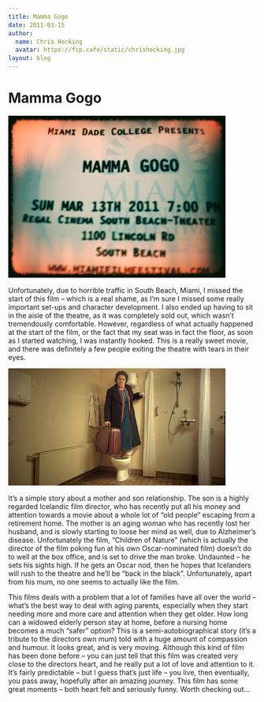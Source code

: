 ```yaml
---
title: Mamma Gogo
date: 2011-03-15
author:
  name: Chris Hocking
  avatar: https://fcp.cafe/static/chrishocking.jpg
layout: blog
---
```

# Mamma Gogo

![](/static/blog/2011-03-mammagogo_ticket-441x329.jpg "mammagogo_ticket")

Unfortunately, due to horrible traffic in South Beach, Miami, I missed the start of this film – which is a real shame, as I’m sure I missed some really important set-ups and character development. I also ended up having to sit in the aisle of the theatre, as it was completely sold out, which wasn’t tremendously comfortable. However, regardless of what actually happened at the start of the film, or the fact that my seat was in fact the floor, as soon as I started watching, I was instantly hooked. This is a really sweet movie, and there was definitely a few people exiting the theatre with tears in their eyes.

![](/static/blog/2011-03-mammagogo_frame-441x238.jpg "mammagogo_frame")

It’s a simple story about a mother and son relationship. The son is a highly regarded Icelandic film director, who has recently put all his money and attention towards a movie about a whole lot of “old people” escaping from a retirement home. The mother is an aging woman who has recently lost her husband, and is slowly starting to loose her mind as well, due to Alzheimer’s disease. Unfortunately the film, “Children of Nature” (which is actually the director of the film poking fun at his own Oscar-nominated film) doesn’t do to well at the box office, and is set to drive the man broke. Undaunted – he sets his sights high. If he gets an Oscar nod, then he hopes that Icelanders will rush to the theatre and he’ll be “back in the black”. Unfortunately, apart from his mum, no one seems to actually like the film.

This films deals with a problem that a lot of families have all over the world – what’s the best way to deal with aging parents, especially when they start needing more and more care and attention when they get older. How long can a widowed elderly person stay at home, before a nursing home becomes a much “safer” option? This is a semi-autobiographical story (it’s a tribute to the directors own mum) told with a huge amount of compassion and humour. It looks great, and is very moving. Although this kind of film has been done before – you can just tell that this film was created very close to the directors heart, and he really put a lot of love and attention to it. It’s fairly predictable – but I guess that’s just life – you live, then eventually, you pass away, hopefully after an amazing journey. This film has some great moments – both heart felt and seriously funny. Worth checking out…